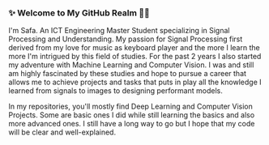 ### ✨ Welcome to My GitHub Realm 👋✨

I'm Safa. An ICT Engineering Master Student specializing in Signal Processing and Understanding. 
My passion for Signal Processing first derived from my love for music as keyboard player and the more I learn the more I'm intrigued by this field of studies. For the past 2 years I also started my adventure with Machine Learning and Computer Vision. I was and still am highly fascinated by these studies and hope to pursue a career that allows me to achieve projects and tasks that puts in play all the knowledge I learned from signals to images to designing performant models.

In my repositories, you'll mostly find Deep Learning and Computer Vision Projects. Some are basic ones I did while still learning the basics and also more advanced ones.
I still have a long way to go but I hope that my code will be clear and well-explained.






<!--
**safaabbes/safaabbes** is a ✨ _special_ ✨ repository because its `README.md` (this file) appears on your GitHub profile.

Here are some ideas to get you started:

- 🔭 I’m currently working on ...
- 🌱 I’m currently learning ...
- 👯 I’m looking to collaborate on ...
- 🤔 I’m looking for help with ...
- 💬 Ask me about ...
- 📫 How to reach me: ...
- 😄 Pronouns: ...
- ⚡ Fun fact: ...
-->
